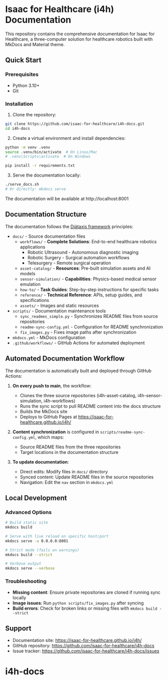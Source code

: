 # Isaac for Healthcare (i4h) Documentation

This repository contains the comprehensive documentation for Isaac for Healthcare, a three-computer solution for healthcare robotics built with MkDocs and Material theme.

## Quick Start

### Prerequisites

- Python 3.10+
- Git

### Installation

1. Clone the repository:
```bash
git clone https://github.com/isaac-for-healthcare/i4h-docs.git
cd i4h-docs
```

2. Create a virtual environment and install dependencies:
```bash
python -m venv .venv
source .venv/bin/activate  # On Linux/Mac
# .venv\Scripts\activate  # On Windows

pip install -r requirements.txt
```

3. Serve the documentation locally:
```bash
./serve_docs.sh
# Or directly: mkdocs serve
```

The documentation will be available at http://localhost:8001

## Documentation Structure

The documentation follows the [Diátaxis framework](https://diataxis.fr/) principles:

- `docs/` - Source documentation files
  - `workflows/` - **Complete Solutions**: End-to-end healthcare robotics applications
    - Robotic Ultrasound - Autonomous diagnostic imaging
    - Robotic Surgery - Surgical automation workflows  
    - Telesurgery - Remote surgical operation
  - `asset-catalog/` - **Resources**: Pre-built simulation assets and AI models
  - `sensor-simulation/` - **Capabilities**: Physics-based medical sensor emulation
  - `how-to/` - **Task Guides**: Step-by-step instructions for specific tasks
  - `reference/` - **Technical Reference**: APIs, setup guides, and specifications
  - `assets/` - Images and static resources
- `scripts/` - Documentation maintenance tools
  - `sync_readmes_simple.py` - Synchronizes README files from source repositories
  - `readme-sync-config.yml` - Configuration for README synchronization
  - `fix_images.py` - Fixes image paths after synchronization
- `mkdocs.yml` - MkDocs configuration
- `.github/workflows/` - GitHub Actions for automated deployment

## Automated Documentation Workflow

The documentation is automatically built and deployed through GitHub Actions:

1. **On every push to main**, the workflow:
   - Clones the three source repositories (i4h-asset-catalog, i4h-sensor-simulation, i4h-workflows)
   - Runs the sync script to pull README content into the docs structure
   - Builds the MkDocs site
   - Deploys to GitHub Pages at https://isaac-for-healthcare.github.io/i4h/

2. **Content synchronization** is configured in `scripts/readme-sync-config.yml`, which maps:
   - Source README files from the three repositories
   - Target locations in the documentation structure

3. **To update documentation**:
   - Direct edits: Modify files in `docs/` directory
   - Synced content: Update README files in the source repositories
   - Navigation: Edit the `nav` section in `mkdocs.yml`

## Local Development

### Advanced Options

```bash
# Build static site
mkdocs build

# Serve with live reload on specific host/port
mkdocs serve -a 0.0.0.0:8001

# Strict mode (fails on warnings)
mkdocs build --strict

# Verbose output
mkdocs serve --verbose
```

### Troubleshooting

- **Missing content**: Ensure private repositories are cloned if running sync locally
- **Image issues**: Run `python scripts/fix_images.py` after syncing
- **Build errors**: Check for broken links or missing files with `mkdocs build --strict`

## Support

- Documentation site: https://isaac-for-healthcare.github.io/i4h/
- GitHub repository: https://github.com/isaac-for-healthcare/i4h-docs
- Issue tracker: https://github.com/isaac-for-healthcare/i4h-docs/issues
# i4h-docs
